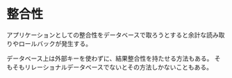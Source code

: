 # 整合性

アプリケーションとしての整合性をデータベースで取ろうとすると余計な読み取りやロールバックが発生する。

データベース上は外部キーを使わずに、結果整合性を持たせる方法もある。
そもそもリレーショナルデータベースでないとその方法しかないこともある。
